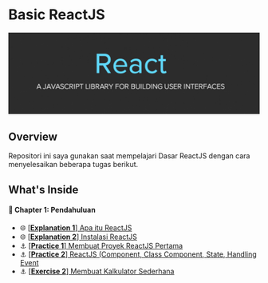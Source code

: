 # Basic ReactJS 
![Header](./docs/assets/reactjs-banner.png)

## Overview
Repositori ini saya gunakan saat mempelajari Dasar ReactJS dengan cara menyelesaikan beberapa tugas berikut.

## What's Inside
#### :open_book: Chapter 1: Pendahuluan
- :globe_with_meridians: [[**Explanation 1**] Apa itu ReactJS](./docs/explanation/c01/e01/explanation.md)
- :globe_with_meridians: [[**Explanation 2**] Instalasi ReactJS](./docs/explanation/c01/e02/explanation.md)
- :anchor: [[**Practice 1**] Membuat Proyek ReactJS Pertama](https://github.com/anggialberto/basic-reactjs/tree/first-project-reactjs)
- :anchor: [[**Practice 2**] ReactJS (Component, Class Component, State, Handling Event](https://github.com/anggialberto/basic-reactjs/tree/component-class_component-state-handling_event)
- :anchor: [[**Exercise 2**] Membuat Kalkulator Sederhana](https://github.com/anggialberto/basic-reactjs/tree/simple-calc)
